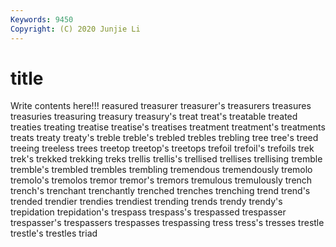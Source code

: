 ```yaml
---
Keywords: 9450
Copyright: (C) 2020 Junjie Li
---
```


# title

Write contents here!!!
reasured 
treasurer 
treasurer's 
treasurers 
treasures 
treasuries
treasuring 
treasury 
treasury's 
treat 
treat's 
treatable 
treated 
treaties 
treating 
treatise
treatise's 
treatises 
treatment 
treatment's 
treatments 
treats 
treaty 
treaty's 
treble 
treble's
trebled 
trebles 
trebling 
tree 
tree's 
treed 
treeing 
treeless 
trees 
treetop
treetop's 
treetops 
trefoil 
trefoil's 
trefoils 
trek 
trek's 
trekked 
trekking 
treks
trellis 
trellis's 
trellised 
trellises 
trellising 
tremble 
tremble's 
trembled 
trembles 
trembling
tremendous 
tremendously 
tremolo 
tremolo's 
tremolos 
tremor 
tremor's 
tremors 
tremulous 
tremulously
trench 
trench's 
trenchant 
trenchantly 
trenched 
trenches 
trenching 
trend 
trend's 
trended
trendier 
trendies 
trendiest 
trending 
trends 
trendy 
trendy's 
trepidation 
trepidation's 
trespass
trespass's 
trespassed 
trespasser 
trespasser's 
trespassers 
trespasses 
trespassing 
tress 
tress's 
tresses
trestle 
trestle's 
trestles 
triad 

